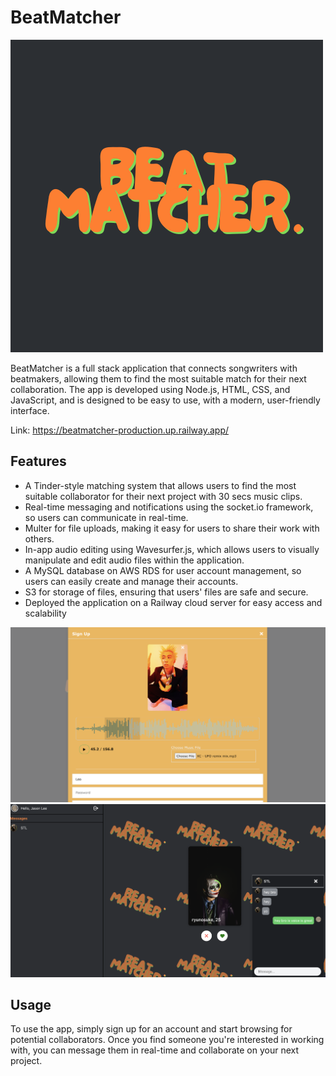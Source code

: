# BeatMatcher 

![image alt text](./public/assist/img/logo.png)

BeatMatcher is a full stack application that connects songwriters with beatmakers, allowing them to find the most suitable match for their next collaboration. The app is developed using Node.js, HTML, CSS, and JavaScript, and is designed to be easy to use, with a modern, user-friendly interface.

Link: https://beatmatcher-production.up.railway.app/

## Features
- A Tinder-style matching system that allows users to find the most suitable collaborator for their next project with 30 secs music clips.
- Real-time messaging and notifications using the socket.io framework, so users can communicate in real-time.
- Multer for file uploads, making it easy for users to share their work with others.
- In-app audio editing using Wavesurfer.js, which allows users to visually manipulate and edit audio files within the application.
- A MySQL database on AWS RDS for user account management, so users can easily create and manage their accounts.
- S3 for storage of files, ensuring that users' files are safe and secure.
- Deployed the application on a Railway cloud server for easy access and scalability

![image alt text](./public/assist/img/demo1.png)
![image alt text](./public/assist/img/demo2.png)

## Usage

To use the app, simply sign up for an account and start browsing for potential collaborators. Once you find someone you're interested in working with, you can message them in real-time and collaborate on your next project.
